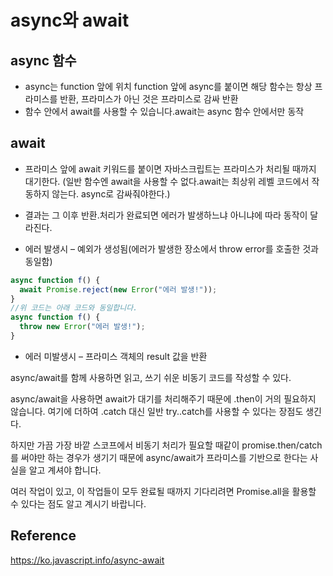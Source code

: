 # async와 await

## async 함수

- async는 function 앞에 위치 function 앞에 async를 붙이면 해당 함수는 항상 프라미스를 반환, 프라미스가 아닌 것은 프라미스로 감싸 반환
- 함수 안에서 await를 사용할 수 있습니다.await는 async 함수 안에서만 동작

## await

- 프라미스 앞에 await 키워드를 붙이면 자바스크립트는 프라미스가 처리될 때까지 대기한다.
  (일반 함수엔 await을 사용할 수 없다.await는 최상위 레벨 코드에서 작동하지 않는다. async로 감싸줘야한다.)

- 결과는 그 이후 반환.처리가 완료되면 에러가 발생하느냐 아니냐에 따라 동작이 달라진다.

- 에러 발생시 – 예외가 생성됨(에러가 발생한 장소에서 throw error를 호출한 것과 동일함)

```ts
async function f() {
  await Promise.reject(new Error("에러 발생!"));
}
//위 코드는 아래 코드와 동일합니다.
async function f() {
  throw new Error("에러 발생!");
}
```

- 에러 미발생시 – 프라미스 객체의 result 값을 반환

async/await를 함께 사용하면 읽고, 쓰기 쉬운 비동기 코드를 작성할 수 있다.

async/await을 사용하면 await가 대기를 처리해주기 때문에 .then이 거의 필요하지 않습니다. 여기에 더하여 .catch 대신 일반 try..catch를 사용할 수 있다는 장점도 생긴다.

하지만 가끔 가장 바깥 스코프에서 비동기 처리가 필요할 때같이 promise.then/catch를 써야만 하는 경우가 생기기 때문에 async/await가 프라미스를 기반으로 한다는 사실을 알고 계셔야 합니다.

여러 작업이 있고, 이 작업들이 모두 완료될 때까지 기다리려면 Promise.all을 활용할 수 있다는 점도 알고 계시기 바랍니다.

## Reference

https://ko.javascript.info/async-await

